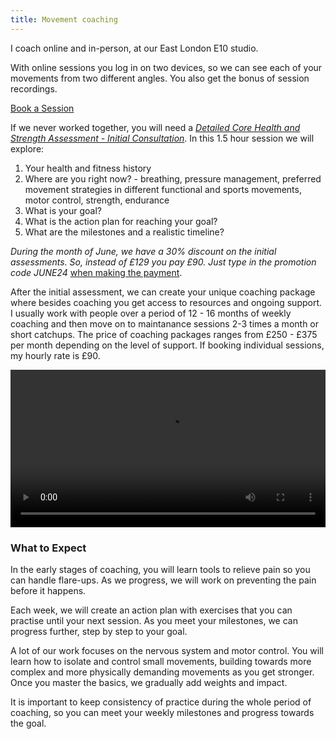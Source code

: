 ```yaml
---
title: Movement coaching
---
```

I coach online and in-person, at our East London E10 studio. 

With online sessions you log in on two devices, so we can see each of your movements from two different angles. You also get the bonus of session recordings.

<a class="big" href="https://movementkitchen.simplybook.it/v2/#book">Book a Session</a>

If we never worked together, you will need a [*Detailed Core Health and Strength Assessment - Initial Consultation*](https://movementkitchen.simplybook.it/v2/#book/service/36/count/1/). In this 1.5 hour session we will explore:

1. Your health and fitness history
2. Where are you right now? - breathing, pressure management, preferred movement strategies in different functional and sports movements, motor control, strength, endurance
3. What is your goal?
4. What is the action plan for reaching your goal?
5. What are the milestones and a realistic timeline?

*During the month of June, we have a 30% discount on the initial assessments. So, instead of £129 you pay £90. Just type in the promotion code JUNE24* [when making the payment](https://buy.stripe.com/7sI01u2WX4YVdzy5kn).

After the initial assessment, we can create your unique coaching package where besides coaching you get access to resources and ongoing support. I usually work with people over a period of 12 - 16 months of weekly coaching and then move on to maintanance sessions 2-3 times a month or short catchups. The price of coaching packages ranges from £250 - £375 per month depending on the level of support. If booking individual sessions, my hourly rate is £90. 

<video controls width="100%">
    <source src="session-snippet-3.mp4" type="video/mp4">
</video>   

### What to Expect

In the early stages of coaching, you will learn tools to relieve pain so you can handle flare-ups. As we progress, we will work on preventing the pain before it happens.

Each week, we will create an action plan with exercises that you can practise until your next session. As you meet your milestones, we can progress further, step by step to your goal.

A lot of our work focuses on the nervous system and motor control. You will learn how to isolate and control small movements, building towards more complex and more physically demanding movements as you get stronger. Once you master the basics, we gradually add weights and impact.

It is important to keep consistency of practice during the whole period of coaching, so you can meet your weekly milestones and progress towards the goal.